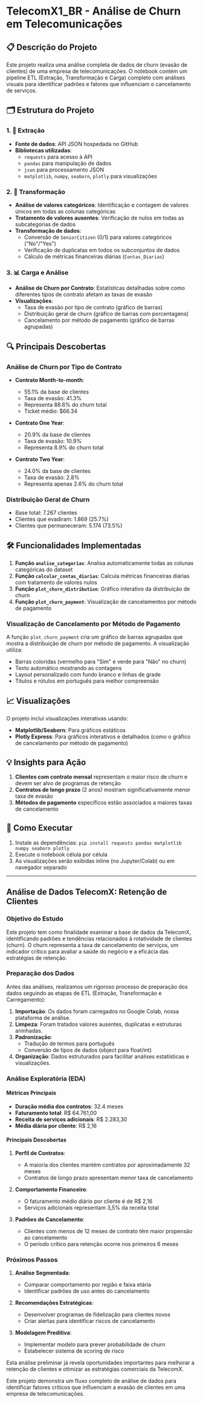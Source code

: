 # TelecomX1_BR - Análise de Churn em Telecomunicações

## 📋 Descrição do Projeto
Este projeto realiza uma análise completa de dados de churn (evasão de clientes) de uma empresa de telecomunicações. O notebook contém um pipeline ETL (Extração, Transformação e Carga) completo com análises visuais para identificar padrões e fatores que influenciam o cancelamento de serviços.

## 🗂️ Estrutura do Projeto

### 1. 📌 Extração
- **Fonte de dados**: API JSON hospedada no GitHub
- **Bibliotecas utilizadas**: 
  - `requests` para acesso à API
  - `pandas` para manipulação de dados
  - `json` para processamento JSON
  - `matplotlib`, `numpy`, `seaborn`, `plotly` para visualizações

### 2. 🔧 Transformação
- **Análise de valores categóricos**: Identificação e contagem de valores únicos em todas as colunas categóricas
- **Tratamento de valores ausentes**: Verificação de nulos em todas as subcategorias de dados
- **Transformação de dados**: 
  - Conversão de `SeniorCitizen` (0/1) para valores categóricos ("No"/"Yes")
  - Verificação de duplicatas em todos os subconjuntos de dados
  - Cálculo de métricas financeiras diárias (`Contas_Diarias`)

### 3. 📊 Carga e Análise
- **Análise de Churn por Contrato**: Estatísticas detalhadas sobre como diferentes tipos de contrato afetam as taxas de evasão
- **Visualizações**:
  - Taxa de evasão por tipo de contrato (gráfico de barras)
  - Distribuição geral de churn (gráfico de barras com porcentagens)
  - Cancelamento por método de pagamento (gráfico de barras agrupadas)

## 🔍 Principais Descobertas

### Análise de Churn por Tipo de Contrato
- **Contrato Month-to-month**: 
  - 55.1% da base de clientes
  - Taxa de evasão: 41.3%
  - Representa 88.6% do churn total
  - Ticket médio: $66.34

- **Contrato One Year**:
  - 20.9% da base de clientes
  - Taxa de evasão: 10.9%
  - Representa 8.9% do churn total

- **Contrato Two Year**:
  - 24.0% da base de clientes
  - Taxa de evasão: 2.8%
  - Representa apenas 2.6% do churn total

### Distribuição Geral de Churn
- Base total: 7.267 clientes
- Clientes que evadiram: 1.869 (25.7%)
- Clientes que permaneceram: 5.174 (73.5%)

## 🛠️ Funcionalidades Implementadas

1. **Função `analise_categorias`**: Analisa automaticamente todas as colunas categóricas do dataset
2. **Função `calcular_contas_diarias`**: Calcula métricas financeiras diárias com tratamento de valores nulos
3. **Função `plot_churn_distribution`**: Gráfico interativo da distribuição de churn
4. **Função `plot_churn_payment`**: Visualização de cancelamentos por método de pagamento

### Visualização de Cancelamento por Método de Pagamento
A função `plot_churn_payment` cria um gráfico de barras agrupadas que mostra a distribuição de churn por método de pagamento. A visualização utiliza:
- Barras coloridas (vermelho para "Sim" e verde para "Não" no churn)
- Texto automático mostrando as contagens
- Layout personalizado com fundo branco e linhas de grade
- Títulos e rótulos em português para melhor compreensão

## 📈 Visualizações

O projeto inclui visualizações interativas usando:
- **Matplotlib/Seaborn**: Para gráficos estáticos
- **Plotly Express**: Para gráficos interativos e detalhados (como o gráfico de cancelamento por método de pagamento)

## 💡 Insights para Ação

1. **Clientes com contrato mensal** representam o maior risco de churn e devem ser alvo de programas de retenção
2. **Contratos de longo prazo** (2 anos) mostram significativamente menor taxa de evasão
3. **Métodos de pagamento** específicos estão associados a maiores taxas de cancelamento

## 🚀 Como Executar

1. Instale as dependências: `pip install requests pandas matplotlib numpy seaborn plotly`
2. Execute o notebook célula por célula
3. As visualizações serão exibidas inline (no Jupyter/Colab) ou em navegador separado

---

## **Análise de Dados TelecomX: Retenção de Clientes**

### **Objetivo do Estudo**
Este projeto tem como finalidade examinar a base de dados da TelecomX, identificando padrões e tendências relacionados à rotatividade de clientes (churn). O churn representa a taxa de cancelamento de serviços, um indicador crítico para avaliar a saúde do negócio e a eficácia das estratégias de retenção.

### **Preparação dos Dados**
Antes das análises, realizamos um rigoroso processo de preparação dos dados seguindo as etapas de ETL (Extração, Transformação e Carregamento):

1. **Importação**: Os dados foram carregados no Google Colab, nossa plataforma de análise.
2. **Limpeza**: Foram tratados valores ausentes, duplicatas e estruturas aninhadas.
3. **Padronização**:
   - Tradução de termos para português
   - Conversão de tipos de dados (object para float/int)
4. **Organização**: Dados estruturados para facilitar análises estatísticas e visualizações.

### **Análise Exploratória (EDA)**

#### **Métricas Principais**
- **Duração média dos contratos**: 32.4 meses
- **Faturamento total**: R$ 64.761,00
- **Receita de serviços adicionais**: R$ 2.283,30
- **Média diária por cliente**: R$ 2,16

#### **Principais Descobertas**
1. **Perfil de Contratos**:
   - A maioria dos clientes mantém contratos por aproximadamente 32 meses
   - Contratos de longo prazo apresentam menor taxa de cancelamento

2. **Comportamento Financeiro**:
   - O faturamento médio diário por cliente é de R$ 2,16
   - Serviços adicionais representam 3,5% da receita total

3. **Padrões de Cancelamento**:
   - Clientes com menos de 12 meses de contrato têm maior propensão ao cancelamento
   - O período crítico para retenção ocorre nos primeiros 6 meses

### **Próximos Passos**
1. **Análise Segmentada**:
   - Comparar comportamento por região e faixa etária
   - Identificar padrões de uso antes do cancelamento

2. **Recomendações Estratégicas**:
   - Desenvolver programas de fidelização para clientes novos
   - Criar alertas para identificar riscos de cancelamento

3. **Modelagem Preditiva**:
   - Implementar modelo para prever probabilidade de churn
   - Estabelecer sistema de scoring de risco

Esta análise preliminar já revela oportunidades importantes para melhorar a retenção de clientes e otimizar as estratégias comerciais da TelecomX.

Este projeto demonstra um fluxo completo de análise de dados para identificar fatores críticos que influenciam a evasão de clientes em uma empresa de telecomunicações.
